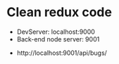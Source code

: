 # Clean redux code

- DevServer: localhost:9000
- Back-end node server: 9001
* http://localhost:9001/api/bugs/